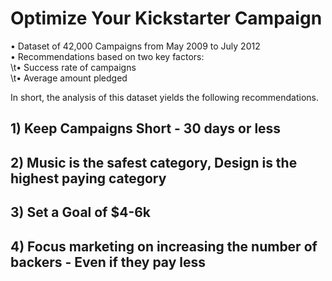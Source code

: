 # Optimize Your Kickstarter Campaign

• Dataset of 42,000 Campaigns from May 2009 to July 2012  
• Recommendations based on two key factors:  
	\t• Success rate of campaigns  
	\t• Average amount pledged  

In short, the analysis of this dataset yields the following recommendations.
## 1) Keep Campaigns Short - 30 days or less
## 2) Music is the safest category, Design is the highest paying category
## 3) Set a Goal of $4-6k
## 4) Focus marketing on increasing the number of backers - Even if they pay less
